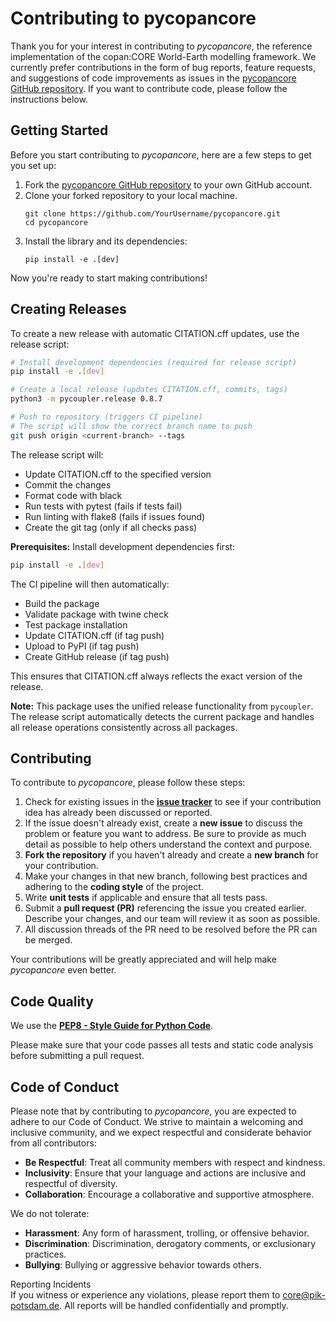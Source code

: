 # Contributing to pycopancore

Thank you for your interest in contributing to *pycopancore*, the reference implementation of the copan:CORE World-Earth modelling framework.
We currently prefer contributions in the form of bug reports, feature requests,
and suggestions of code improvements as issues in the
[pycopancore GitHub repository](https://github.com/pik-copan/pycopancore/issues).
If you want to contribute code, please follow the instructions below.


## Getting Started

Before you start contributing to *pycopancore*, here are a few steps to get you
set up:

1. Fork the [pycopancore GitHub repository](https://github.com/pik-copan/pycopancore)
to your own GitHub account.
2. Clone your forked repository to your local machine.
   ```shell
   git clone https://github.com/YourUsername/pycopancore.git
   cd pycopancore
   ```
3. Install the library and its dependencies:
   ```shell
   pip install -e .[dev]
   ```

Now you're ready to start making contributions!

## Creating Releases

To create a new release with automatic CITATION.cff updates, use the release script:

```bash
# Install development dependencies (required for release script)
pip install -e .[dev]

# Create a local release (updates CITATION.cff, commits, tags)
python3 -m pycoupler.release 0.8.7

# Push to repository (triggers CI pipeline)
# The script will show the correct branch name to push
git push origin <current-branch> --tags
```

The release script will:
- Update CITATION.cff to the specified version
- Commit the changes
- Format code with black
- Run tests with pytest (fails if tests fail)
- Run linting with flake8 (fails if issues found)
- Create the git tag (only if all checks pass)

**Prerequisites:** Install development dependencies first:
```bash
pip install -e .[dev]
```

The CI pipeline will then automatically:
- Build the package
- Validate package with twine check
- Test package installation
- Update CITATION.cff (if tag push)
- Upload to PyPI (if tag push)
- Create GitHub release (if tag push)

This ensures that CITATION.cff always reflects the exact version of the release.

**Note:** This package uses the unified release functionality from `pycoupler`. The release script automatically detects the current package and handles all release operations consistently across all packages.

## Contributing

To contribute to *pycopancore*, please follow these steps:

1. Check for existing issues in the
[**issue tracker**](https://github.com/pik-copan/pycopancore/issues) to see if
your contribution idea has already been discussed or reported.
2. If the issue doesn't already exist, create a **new issue** to discuss the
problem or feature you want to address. Be sure to provide as much detail as
possible to help others understand the context and purpose.
3. **Fork the repository** if you haven't already and create a **new branch**
for your contribution.
4. Make your changes in that new branch, following best practices and
adhering to the **coding style** of the project.
5. Write **unit tests** if applicable and ensure that all tests pass.
6. Submit a **pull request (PR)** referencing the issue you created earlier.
Describe your changes, and our team will review it as soon as possible.
7. All discussion threads of the PR need to be resolved before the PR can be merged.

Your contributions will be greatly appreciated and will help make *pycopancore*
even better.

## Code Quality
We use the
[**PEP8 - Style Guide for Python Code**](https://peps.python.org/pep-0008/).

Please make sure that your code passes all tests and static code analysis before
submitting a pull request.

## Code of Conduct

Please note that by contributing to *pycopancore*, you are expected to adhere to
our Code of Conduct. We strive to maintain a welcoming and inclusive community,
and we expect respectful and considerate behavior from all contributors:
* **Be Respectful**: Treat all community members with respect and kindness.
* **Inclusivity**: Ensure that your language and actions are inclusive and
respectful of diversity.
* **Collaboration**: Encourage a collaborative and supportive atmosphere.

We do not tolerate:
* **Harassment**: Any form of harassment, trolling, or offensive behavior.
* **Discrimination**: Discrimination, derogatory comments, or exclusionary
practices.
* **Bullying**: Bullying or aggressive behavior towards others.

Reporting Incidents  
If you witness or experience any violations, please report them to
[core@pik-potsdam.de](mailto:core@pik-potsdam.de).
All reports will be handled confidentially and promptly.
